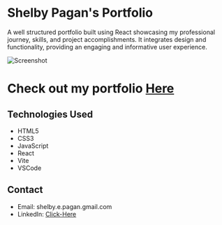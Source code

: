 # Shelby Pagan's Portfolio

A well structured portfolio built using React showcasing my professional journey, skills, and project accomplishments. It integrates design and functionality, providing an engaging and informative user experience.

![Screenshot]()

# Check out my portfolio [Here]()

## Technologies Used
- HTML5
- CSS3
- JavaScript
- React
- Vite
- VSCode

## Contact

- Email: shelby.e.pagan.gmail.com
- LinkedIn: [Click-Here](https://www.linkedin.com/in/shelbypagan/)